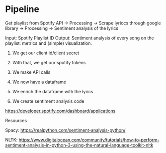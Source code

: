 # Pipeline

Get playlist from Spotify API -> Processing -> Scrape lyriocs through google library -> Processing -> Sentiment analysis of the lyrics

Input: Spotify Playlist ID
Output: Sentiment analysis of every song on the playlist: metrics and (simple) visualization.


1. We get our client id/client secret
2. With that, we get our spotify tokens

3. We make API calls
4. We now have a dataframe
5. We enrich the dataframe with the lyrics

6. We create sentiment analysis code


https://developer.spotify.com/dashboard/applications


Resources

Spacy: https://realpython.com/sentiment-analysis-python/


NLTK: https://www.digitalocean.com/community/tutorials/how-to-perform-sentiment-analysis-in-python-3-using-the-natural-language-toolkit-nltk
